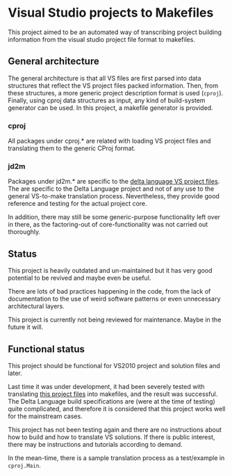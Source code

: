 # Visual Studio projects to Makefiles

This project aimed to be an automated way of transcribing project building information
from the visual studio project file format to makefiles.

## General architecture
The general architecture is that all VS files are first parsed into data structures
that reflect the VS project files packed information. Then, from these structures,
a more generic project description format is used (`cproj`). Finally, using cproj
data structures as input, any kind of build-system generator can be used. In this
project, a makefile generator is provided.

### cproj
All packages under cproj.\* are related with loading VS project files and translating
them to the generic CProj format.

### jd2m
Packages under jd2m.\* are specific to the [delta language VS project files](http://www.ics.forth.gr/hci/files/plang/Delta/Delta.html#si_download).
The are specific to the Delta Language project and not of any use to the general
VS-to-make translation process. Nevertheless, they provide good reference and testing
for the actual project core.

In addition, there may still be some generic-purpose functionality left over
in there, as the factoring-out of core-functionality was not carried out
thoroughly.

## Status
This project is heavily outdated and un-maintained but it has very good potential
to be revived and maybe even be useful.

There are lots of bad practices happening in the code, from the lack of documentation
to the use of weird software patterns or even unnecessary architectural layers.

This project is currently not being reviewed for maintenance. Maybe in the future it will.

## Functional status
This project should be functional for VS2010 project and solution files and later.

Last time it was under development, it had been severely tested with translating
[this project files](http://www.ics.forth.gr/hci/files/plang/Delta/Delta.html#si_download)
into makefiles, and the result was successful. The Delta Language build specifications
are (were at the time of testing) quite complicated, and therefore it is considered
that this project works well for the mainstream cases.

This project has not been testing again and there are no instructions about how to
build and how to translate VS solutions. If there is public interest, there may
be instructions and tutorials according to demand.

In the mean-time, there is a sample translation process as a test/example
in `cproj.Main`.

